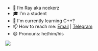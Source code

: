 - 🔭 I’m Ray aka ncekerz
- 🎓 I’m a student 
- 🌱 I'm currently learning C++?
- 📫 How to reach me: [Email](mailto:vincentrayananda@gmail.com) | [Telegram](https://t.me/rayrzy)
- 😄 Pronouns: he/him/his

<a href="https://bit.ly/2PR9PRp"><img align="center" src="https://github-readme-stats.vercel.app/api?username=ncekerz&count_private=true&include_all_commits=true&show_icons=true&bg_color=30,880000,190a05&title_color=fff&text_color=fff"/></a>
